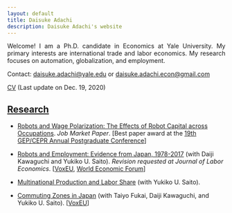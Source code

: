 ```yaml
---
layout: default
title: Daisuke Adachi
description: Daisuke Adachi's website
---
```


<p align="justify"> Welcome! I am a Ph.D. candidate in Economics at Yale University. My primary interests are international trade and labor economics. My research focuses on automation, globalization, and employment.</p>

<!--<p align="justify">I will join Aarhus University, Department of Economics and Business Economics, starting this Fall.</p>-->

Contact: [daisuke.adachi@yale.edu](mailto:daisuke.adachi@yale.edu) or [daisuke.adachi.econ@gmail.com](mailto:daisuke.adachi.econ@gmail.com)

[CV](assets/Daisuke_Adachi_CV_latest.pdf) (Last update on Dec. 19, 2020)

## [Research](./research.html)

- [Robots and Wage Polarization: The Effects of Robot Capital across Occupations](./assets/papers/draft_JMP_adachi_latest.pdf). *Job Market Paper*. [Best paper award at the [19th GEP/CEPR Annual Postgraduate Conference](https://www.nottingham.ac.uk/gep/news-events/conferences/2020-21/postgrad-conference-2021.aspx)]




- [Robots and Employment: Evidence from Japan, 1978-2017](./assets/papers/robot_japan_latest.pdf) (with Daiji Kawaguchi and Yukiko U. Saito). *Revision requested at Journal of Labor Economics*. [[VoxEU](https://voxeu.org/article/robots-and-employment-evidence-japan), [World Economic Forum](https://www.weforum.org/agenda/2021/02/robots-artificial-intelligence-japan/)]

  

- [Multinational Production and Labor Share](./assets/papers/multinational_thaiflood_latest.pdf) (with Yukiko U. Saito).

  

- [Commuting Zones in Japan](./assets/papers/commuting_zone_latest.pdf) (with Taiyo Fukai, Daiji Kawaguchi, and Yukiko U. Saito). [[VoxEU](https://voxeu.org/article/commuting-zones-japan)]

  

